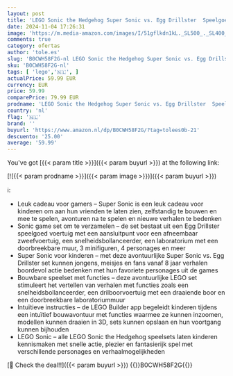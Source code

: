 ```yaml
---
layout: post
title: 'LEGO Sonic the Hedgehog Super Sonic vs. Egg Drillster  Speelgoed voor Kinderen  Avontuurlijk Bouwpakket met Shadow en Dr. Eggman  Rollenspel Cadeau voor Jongens en Meisjes vanaf 8 jaar 76999'
date: 2024-11-04 17:26:31
image: 'https://m.media-amazon.com/images/I/51gflkdn1kL._SL500_._SL400_.jpg'
comments: true
category: ofertas
author: 'tole.es'
slug: 'B0CWH58F2G-nl LEGO Sonic the Hedgehog Super Sonic vs. Egg Drillster...'
sku: 'B0CWH58F2G-nl'
tags: [ 'lego','🇳🇱', ]
actualPrice: 59.99 EUR
currency: EUR
price: 59.99
comparePrice: 79.99 EUR
prodname: 'LEGO Sonic the Hedgehog Super Sonic vs. Egg Drillster  Speelgoed voor Kinderen  Avontuurlijk Bouwpakket met Shadow en Dr. Eggman  Rollenspel Cadeau voor Jongens en Meisjes vanaf 8 jaar 76999'
country: 'nl'
flag: '🇳🇱'
brand: ''
buyurl: 'https://www.amazon.nl/dp/B0CWH58F2G/?tag=tolees0b-21'
descuento: '25.00'
average: '59.99'
---
```


You've got [{{< param title >}}]({{< param buyurl >}}) at the following link:

[![{{< param prodname >}}]({{< param image >}})]({{< param buyurl >}})

ℹ️:

- Leuk cadeau voor gamers – Super Sonic is een leuk cadeau voor kinderen om aan hun vrienden te laten zien, zelfstandig te bouwen en mee te spelen, avonturen na te spelen en nieuwe verhalen te bedenken
- Sonic game set om te verzamelen – de set bestaat uit een Egg Drillster speelgoed voertuig met een aansluitpunt voor een afneembaar zweefvoertuig, een snelheidsbollanceerder, een laboratorium met een doorbreekbare muur, 3 minifiguren, 4 personages en meer
- Super Sonic voor kinderen – met deze avontuurlijke Super Sonic vs. Egg Drillster set kunnen jongens, meisjes en fans vanaf 8 jaar verhalen boordevol actie bedenken met hun favoriete personages uit de games
- Bouwbare speelset met functies – deze avontuurlijke LEGO set stimuleert het vertellen van verhalen met functies zoals een snelheidsbollanceerder, een drilboorvoertuig met een draaiende boor en een doorbreekbare laboratoriummuur
- Intuïtieve instructies – de LEGO Builder app begeleidt kinderen tijdens een intuïtief bouwavontuur met functies waarmee ze kunnen inzoomen, modellen kunnen draaien in 3D, sets kunnen opslaan en hun voortgang kunnen bijhouden
- LEGO Sonic – alle LEGO Sonic the Hedgehog speelsets laten kinderen kennismaken met snelle actie, plezier en fantasierijk spel met verschillende personages en verhaalmogelijkheden

[🛒 Check the deal!!]({{< param buyurl >}})
{{<world>}}B0CWH58F2G{{</world>}}
